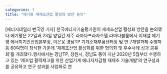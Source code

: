 ```yaml
---
categories: f
title: "에기평 재제조산업 활성화 방안 논의"
---
```

[에너지데일리 변국영 기자] 한국에너지기술평가원이 재제조산업 활성화 방안을 논의했다.에기평은 22일과 23일 양일간 제주 라마다프라자호텔 라마다볼룸에서 이재설 에기평 에너지기반산업본부장, 이은웅 경남TP 기계소재부품센터장 및 연구개발과제 수행자 등 60여명이 참석한 가운데 ‘재제조산업 활성화를 위한 협의회 및 우수사례 성과 공유회’를 개최했다.행사에서는 경남TP, 창원시, 경남도 등이 지난 2020년 5월부터 수행하고 있는 ‘제조업 활력제고를 위한 산업기계 에너지저감형 재제조 기술개발’의 연구성과를 공유하고 연구 성과를 사업화로 연